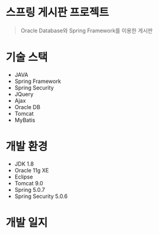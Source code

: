 # 스프링 게시판 프로젝트
> Oracle Database와 Spring Framework를 이용한 게시판


# 기술 스택
- JAVA
- Spring Framework
- Spring Security
- JQuery
- Ajax
- Oracle DB
- Tomcat
- MyBatis


# 개발 환경
- JDK 1.8
- Oracle 11g XE
- Eclipse
- Tomcat 9.0
- Spring 5.0.7
- Spring Security 5.0.6


# 개발 일지
